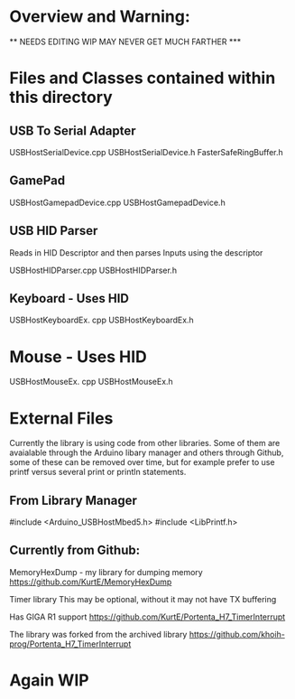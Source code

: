 Overview and Warning: 
=====
** NEEDS EDITING WIP MAY NEVER GET MUCH FARTHER ***

Files and Classes contained within this directory
========================


USB To Serial Adapter
-----
USBHostSerialDevice.cpp
USBHostSerialDevice.h
FasterSafeRingBuffer.h

GamePad
------
USBHostGamepadDevice.cpp
USBHostGamepadDevice.h

USB HID Parser
---
Reads in HID Descriptor and then parses Inputs using the descriptor

USBHostHIDParser.cpp
USBHostHIDParser.h


Keyboard - Uses HID
---
USBHostKeyboardEx. cpp
USBHostKeyboardEx.h

Mouse - Uses HID
===
USBHostMouseEx. cpp
USBHostMouseEx.h

External Files
========================
Currently the library is using code from other libraries.  Some of them
are avaialable through the Arduino libary manager and others through
Github, some of these can be removed over time, but for example prefer
to use printf versus several print or println statements.


From Library Manager
-----------------
#include <Arduino_USBHostMbed5.h>
#include <LibPrintf.h>

Currently from Github:
----------------------

MemoryHexDump - my library for dumping memory
https://github.com/KurtE/MemoryHexDump

Timer library 
This may be optional, without it may not have TX buffering

Has GIGA R1 support
https://github.com/KurtE/Portenta_H7_TimerInterrupt

The library was forked from the archived library 
https://github.com/khoih-prog/Portenta_H7_TimerInterrupt


Again WIP
=====
